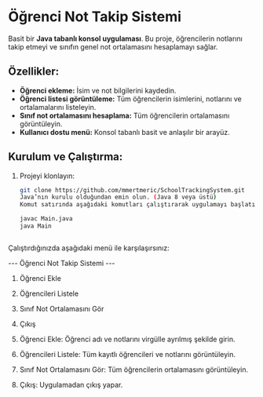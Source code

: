 # Öğrenci Not Takip Sistemi

Basit bir **Java tabanlı konsol uygulaması**. Bu proje, öğrencilerin notlarını takip etmeyi ve sınıfın genel not ortalamasını hesaplamayı sağlar.

## Özellikler:
- **Öğrenci ekleme:** İsim ve not bilgilerini kaydedin.
- **Öğrenci listesi görüntüleme:** Tüm öğrencilerin isimlerini, notlarını ve ortalamalarını listeleyin.
- **Sınıf not ortalamasını hesaplama:** Tüm öğrencilerin ortalamasını görüntüleyin.
- **Kullanıcı dostu menü:** Konsol tabanlı basit ve anlaşılır bir arayüz.

## Kurulum ve Çalıştırma:
1. Projeyi klonlayın:
   ```bash
   git clone https://github.com/mmertmeric/SchoolTrackingSystem.git
   Java’nın kurulu olduğundan emin olun. (Java 8 veya üstü)
   Komut satırında aşağıdaki komutları çalıştırarak uygulamayı başlatın:

   javac Main.java
   java Main

   

Çalıştırdığınızda aşağıdaki menü ile karşılaşırsınız:

--- Öğrenci Not Takip Sistemi ---
1. Öğrenci Ekle
2. Öğrencileri Listele
3. Sınıf Not Ortalamasını Gör
4. Çıkış


1. Öğrenci Ekle: Öğrenci adı ve notlarını virgülle ayrılmış şekilde girin.
2. Öğrencileri Listele: Tüm kayıtlı öğrencileri ve notlarını görüntüleyin.
3. Sınıf Not Ortalamasını Gör: Tüm öğrencilerin ortalamasını görüntüleyin.
4. Çıkış: Uygulamadan çıkış yapar.
